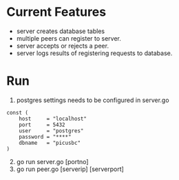# Current Features
  - server creates database tables
  - multiple peers can register to server.
  - server accepts or rejects a peer.
  - server logs results of registering requests to database.

# Run
1. postgres settings needs to be configured in server.go

``` 
const (
	host     = "localhost"
	port     = 5432
	user     = "postgres"
	password = "****"
	dbname   = "picusbc"
) 
```

2. go run server.go [portno]
3. go run peer.go [serverip] [serverport] 
